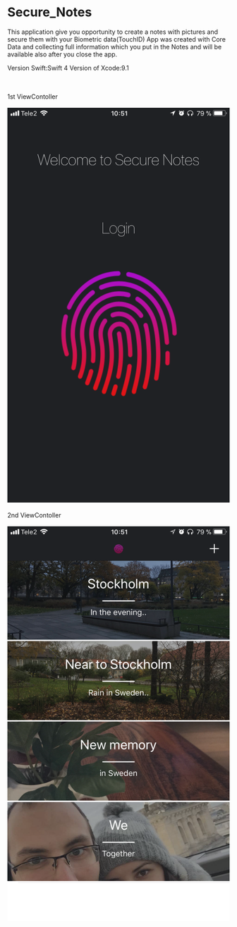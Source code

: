 # Secure_Notes
This application give you opportunity to create a notes with pictures and secure them with your Biometric data(TouchID)
App was created with Core Data and collecting full information which you put in the Notes and will be available also after you close the app.

Version Swift:Swift 4
Version of Xcode:9.1

<br></br>
1st ViewContoller
<br></br>
![Screenshot](screen1.PNG)
<br></br>
2nd ViewContoller
<br></br>
![Screenshot](screen2.PNG)

